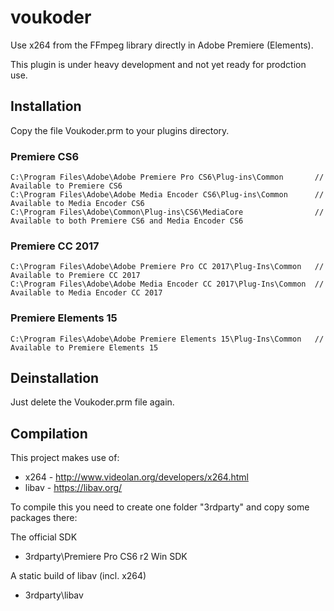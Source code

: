 # voukoder
Use x264 from the FFmpeg library directly in Adobe Premiere (Elements).

This plugin is under heavy development and not yet ready for prodction use.

## Installation

Copy the file Voukoder.prm to your plugins directory.

### Premiere CS6

    C:\Program Files\Adobe\Adobe Premiere Pro CS6\Plug-ins\Common       // Available to Premiere CS6
    C:\Program Files\Adobe\Adobe Media Encoder CS6\Plug-ins\Common      // Available to Media Encoder CS6
    C:\Program Files\Adobe\Common\Plug-ins\CS6\MediaCore                // Available to both Premiere CS6 and Media Encoder CS6

### Premiere CC 2017

    C:\Program Files\Adobe\Adobe Premiere Pro CC 2017\Plug-Ins\Common   // Available to Premiere CC 2017
    C:\Program Files\Adobe\Adobe Media Encoder CC 2017\Plug-Ins\Common  // Available to Media Encoder CC 2017
    
### Premiere Elements 15

    C:\Program Files\Adobe\Adobe Premiere Elements 15\Plug-Ins\Common   // Available to Premiere Elements 15
    
## Deinstallation

Just delete the Voukoder.prm file again.

## Compilation

This project makes use of:

* x264 - http://www.videolan.org/developers/x264.html
* libav - https://libav.org/

To compile this you need to create one folder "3rdparty" and copy some packages there:

The official SDK
- 3rdparty\Premiere Pro CS6 r2 Win SDK

A static build of libav (incl. x264)
- 3rdparty\libav



